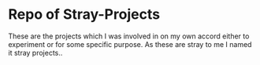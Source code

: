# Repo of Stray-Projects
These are the projects which I was involved in on my own accord either to experiment or for some specific purpose.
As these are stray to me I named it stray projects..
